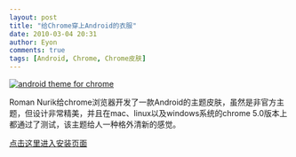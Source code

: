 ```yaml
---
layout: post
title: "给Chrome穿上Android的衣服"
date: 2010-03-04 20:31
author: Eyon
comments: true
tags: [Android, Chrome, Chrome皮肤]
---
```

<a href="http://img.chromi.org/2010/03/1.png">![](http://img.chromi.org/2010/03/1-550x379.png "android theme for chrome")</a>

Roman Nurik给chrome浏览器开发了一款Android的主题皮肤，虽然是非官方主题，但设计非常精美，并且在mac、linux以及windows系统的chrome 5.0版本上都通过了测试，该主题给人一种格外清新的感觉。

[点击这里进入安装页面](https://chrome.google.com/extensions/detail/oeljdmeofcikjblcoehpmdnooimalbmj)
